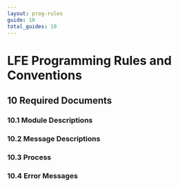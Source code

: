 ```yaml
---
layout: prog-rules
guide: 10
total_guides: 10
---
```

# LFE Programming Rules and Conventions

## 10 Required Documents

### 10.1 Module Descriptions

### 10.2 Message Descriptions

### 10.3 Process

### 10.4 Error Messages

